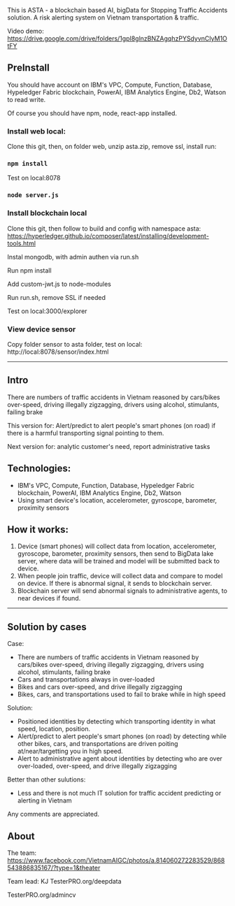 This is ASTA - a blockchain based AI, bigData for Stopping Traffic Accidents solution.
A risk alerting system on Vietnam transportation & traffic.

Video demo: https://drive.google.com/drive/folders/1gpI8glnzBNZAgqhzPYSdyvnCIyM1OtFY

## PreInstall
You should have account on IBM's VPC, Compute, Function, Database, Hypeledger Fabric blockchain, PowerAI, IBM Analytics Engine, Db2, Watson to read write.

Of course you should have npm, node, react-app installed.

### Install web local:
Clone this git, then, on folder web, unzip asta.zip, remove ssl, install run:
### `npm install`

Test on local:8078
### `node server.js`

### Install blockchain local
Clone this git, then follow to build and config with namespace asta:
https://hyperledger.github.io/composer/latest/installing/development-tools.html

Instal mongodb, with admin authen via run.sh

Run npm install

Add custom-jwt.js to node-modules

Run run.sh, remove SSL if needed

Test on local:3000/explorer

### View device sensor
Copy folder sensor to asta folder, test on local:
http://local:8078/sensor/index.html

----------------------------------------
## Intro
There are numbers of traffic accidents in Vietnam reasoned by cars/bikes over-speed,  driving illegally zigzagging, drivers using alcohol, stimulants, failing brake

This version for: Alert/predict to alert people's smart phones (on road) if there is a harmful transporting signal pointing to them.

Next version for: analytic customer's need, report administrative tasks

## Technologies:
- IBM's VPC, Compute, Function, Database, Hypeledger Fabric blockchain, PowerAI, IBM Analytics Engine, Db2, Watson
- Using smart device's location, accelerometer, gyroscope, barometer, proximity sensors

## How it works:
1. Device (smart phones) will collect data from location, accelerometer, gyroscope, barometer, proximity sensors, then send to BigData lake server, where data will be trained and model will be submitted back to device.
2. When people join traffic, device will collect data and compare to model on device. If there is abnormal signal, it sends to blockchain server.
3. Blockchain server will send abnormal signals to administrative agents, to near devices if found.

----------------------------------------
## Solution by cases
Case:
- There are numbers of traffic accidents in Vietnam reasoned by cars/bikes over-speed,  driving illegally zigzagging, drivers using alcohol, stimulants, failing brake
- Cars and transportations always in over-loaded
- Bikes and cars over-speed, and drive illegally zigzagging
- Bikes, cars, and transportations used to fail to brake while in high speed


Solution:
- Positioned identities by detecting which transporting identity in what speed, location, position.
- Alert/predict to alert people's smart phones (on road) by detecting while other bikes, cars, and transportations are driven poiting at/near/targetting you in high speed.
- Alert to administrative agent about identities by detecting who are over over-loaded, over-speed, and drive illegally zigzagging

Better than other sulutions:
- Less and there is not much IT solution for traffic accident predicting or alerting in Vietnam


Any comments are appreciated.

## About
The team:
https://www.facebook.com/VietnamAIGC/photos/a.814060272283529/868543886835167/?type=1&theater

Team lead: KJ
TesterPRO.org/deepdata

TesterPRO.org/admincv
